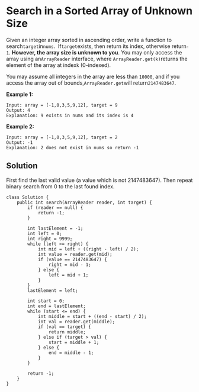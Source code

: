 # Search in a Sorted Array of Unknown Size

Given an integer array sorted in ascending order, write a function to search`target`in`nums`.  If`target`exists, then return its index, otherwise return`-1`. **However, the array size is unknown to you**. You may only access the array using an`ArrayReader` interface, where `ArrayReader.get(k)`returns the element of the array at index`k` \(0-indexed\).

You may assume all integers in the array are less than `10000`, and if you access the array out of bounds,`ArrayReader.get`will return`2147483647`.

**Example 1:**

```
Input: array = [-1,0,3,5,9,12], target = 9
Output: 4
Explanation: 9 exists in nums and its index is 4

```

**Example 2:**

```
Input: array = [-1,0,3,5,9,12], target = 2
Output: -1
Explanation: 2 does not exist in nums so return -1
```

## Solution

First find the last valid value \(a value which is not 2147483647\). Then repeat binary search from 0 to the last found index. 

```
class Solution {
    public int search(ArrayReader reader, int target) {
        if (reader == null) {
            return -1;
        }
        
        int lastElement = -1;
        int left = 0;
        int right = 9999;
        while (left <= right) {
            int mid = left + ((right - left) / 2);
            int value = reader.get(mid);
            if (value == 2147483647) {
                right = mid - 1;
            } else {
                left = mid + 1;
            }
        }
        lastElement = left;
        
        int start = 0;
        int end = lastElement;
        while (start <= end) {
            int middle = start + ((end - start) / 2);
            int val = reader.get(middle);
            if (val == target) {
                return middle;
            } else if (target > val) {
                start = middle + 1;
            } else {
                end = middle - 1;
            }
        }
        
        return -1;
    }
}
```



